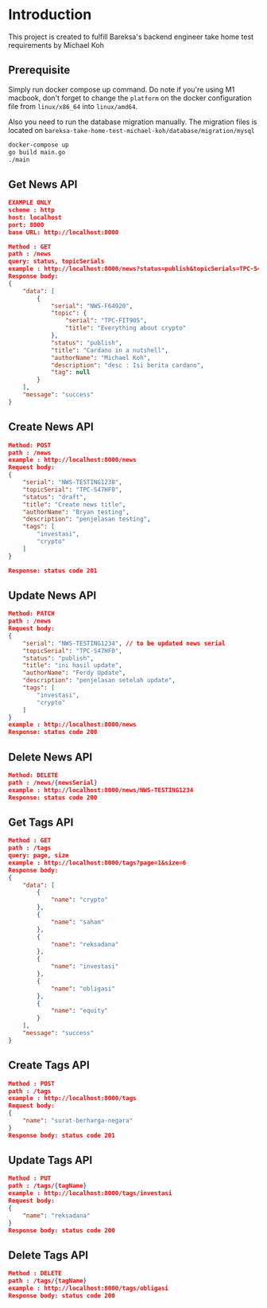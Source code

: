 # Introduction

This project is created to fulfill Bareksa's backend engineer take home test requirements by Michael Koh

## Prerequisite

Simply run docker compose up command. Do note if you're using M1 macbook, don't forget to change the `platform` on the docker configuration file from `linux/x86_64` into `linux/amd64`.

Also you need to run the database migration manually. The migration files is located on `bareksa-take-home-test-michael-koh/database/migration/mysql`

```bash
docker-compose up
go build main.go
./main
```

## Get News API
```JSON
EXAMPLE ONLY
scheme : http
host: localhost
port: 8000
base URL: http://localhost:8000
``` 

```json
Method : GET
path : /news
query: status, topicSerials
example : http://localhost:8000/news?status=publish&topicSerials=TPC-S47HF0,TPC-FIT905
Response body:
{
    "data": [
        {
            "serial": "NWS-F64920",
            "topic": {
                "serial": "TPC-FIT905",
                "title": "Everything about crypto"
            },
            "status": "publish",
            "title": "Cardano in a nutshell",
            "authorName": "Michael Koh",
            "description": "desc : Isi berita cardano",
            "tag": null
        }
    ],
    "message": "success"
}
```

## Create News API
```json
Method: POST
path : /news
example : http://localhost:8000/news
Request body: 
{
    "serial": "NWS-TESTING1238",
    "topicSerial": "TPC-S47HF0",
    "status": "draft",
    "title": "Create news title",
    "authorName": "Bryan testing",
    "description": "penjelasan testing",
    "tags": [
        "investasi",
        "crypto"
    ]
}

Response: status code 201
```

## Update News API
```json
Method: PATCH
path : /news
Request body: 
{
    "serial": "NWS-TESTING1234", // to be updated news serial
    "topicSerial": "TPC-S47HF0",
    "status": "publish",
    "title": "ini hasil update",
    "authorName": "Ferdy Update",
    "description": "penjelasan setelah update",
    "tags": [
        "investasi",
        "crypto"
    ]
}
example : http://localhost:8000/news
Response: status code 200
```

## Delete News API
```json
Method: DELETE
path : /news/{newsSerial}
example : http://localhost:8000/news/NWS-TESTING1234
Response: status code 200
```

## Get Tags API
```json
Method : GET
path : /tags
query: page, size
example : http://localhost:8000/tags?page=1&size=6
Response body:
{
    "data": [
        {
            "name": "crypto"
        },
        {
            "name": "saham"
        },
        {
            "name": "reksadana"
        },
        {
            "name": "investasi"
        },
        {
            "name": "obligasi"
        },
        {
            "name": "equity"
        }
    ],
    "message": "success"
}
```

## Create Tags API
```json
Method : POST
path : /tags
example : http://localhost:8000/tags
Request body:
{
    "name": "surat-berharga-negara"
}
Response body: status code 201
```

## Update Tags API
```json
Method : PUT
path : /tags/{tagName}
example : http://localhost:8000/tags/investasi
Request body:
{
    "name": "reksadana"
}
Response body: status code 200
```

## Delete Tags API
```json
Method : DELETE
path : /tags/{tagName}
example : http://localhost:8000/tags/obligasi
Response body: status code 200
```